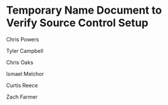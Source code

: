 # Temporary Name Document to Verify Source Control Setup

Chris Powers

Tyler Campbell

Chris Oaks

Ismael Melchor

Curtis Reece

Zach Farmer